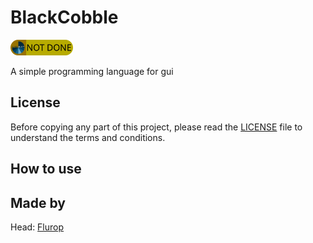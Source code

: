 # BlackCobble

<a href="https://orbinuity.github.io/Orbinuity/projects.html" target="_blank"><img alt="Status" src="./projectData/status.png" width="100" height="25"></a>

A simple programming language for gui

## License

Before copying any part of this project, please read the [LICENSE](./LICENSE) file to understand the terms and conditions.

## How to use

## Made by

Head: [Flurop](https://github.com/Flurop)